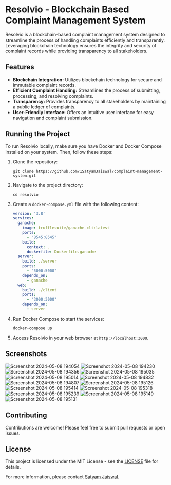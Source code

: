 # Resolvio - Blockchain Based Complaint Management System

Resolvio is a blockchain-based complaint management system designed to streamline the process of handling complaints efficiently and transparently. Leveraging blockchain technology ensures the integrity and security of complaint records while providing transparency to all stakeholders.

## Features
- **Blockchain Integration:** Utilizes blockchain technology for secure and immutable complaint records.
- **Efficient Complaint Handling:** Streamlines the process of submitting, processing, and resolving complaints.
- **Transparency:** Provides transparency to all stakeholders by maintaining a public ledger of complaints.
- **User-Friendly Interface:** Offers an intuitive user interface for easy navigation and complaint submission.

## Running the Project
To run Resolvio locally, make sure you have Docker and Docker Compose installed on your system. Then, follow these steps:

1. Clone the repository:
    ```
    git clone https://github.com/1SatyamJaiswal/complaint-management-system.git
    ```

2. Navigate to the project directory:
    ```
    cd resolvio
    ```

3. Create a `docker-compose.yml` file with the following content:
    ```yaml
    version: '3.8'
    services:
      ganache:
        image: trufflesuite/ganache-cli:latest
        ports:
          - "8545:8545"
        build: 
          context: .
          dockerfile: Dockerfile.ganache
      server:
        build: ./server
        ports:
          - "5000:5000"
        depends_on: 
          - ganache
      web:
        build: ./client
        ports:
          - "3000:3000"
        depends_on:
          - server
    ```

4. Run Docker Compose to start the services:
    ```
    docker-compose up
    ```

5. Access Resolvio in your web browser at `http://localhost:3000`.

## Screenshots
![Screenshot 2024-05-08 194054](https://github.com/1SatyamJaiswal/complaint-management-system/assets/76004625/1d69a6c6-5d4b-4c74-bf1b-e1b36e08264f)
![Screenshot 2024-05-08 194230](https://github.com/1SatyamJaiswal/complaint-management-system/assets/76004625/4bc240a3-d744-4659-bbc5-ab7946287cf7)
![Screenshot 2024-05-08 194356](https://github.com/1SatyamJaiswal/complaint-management-system/assets/76004625/7bcaf27e-67fa-4fe2-97b6-29530785d8d2)
![Screenshot 2024-05-08 195035](https://github.com/1SatyamJaiswal/complaint-management-system/assets/76004625/5c8f0964-3b81-43c1-9473-ddbb42976e17)
![Screenshot 2024-05-08 195014](https://github.com/1SatyamJaiswal/complaint-management-system/assets/76004625/ba27a106-3713-4de8-a36b-898f4dbff296)
![Screenshot 2024-05-08 194832](https://github.com/1SatyamJaiswal/complaint-management-system/assets/76004625/1ae2e696-3b58-4d0a-a2c1-3ad7542d1649)
![Screenshot 2024-05-08 194807](https://github.com/1SatyamJaiswal/complaint-management-system/assets/76004625/35d22e5f-7779-49bd-bdf3-6150fc582f71)
![Screenshot 2024-05-08 195126](https://github.com/1SatyamJaiswal/complaint-management-system/assets/76004625/e0eb7aed-41ab-49fe-9490-e9df134664e7)
![Screenshot 2024-05-08 195414](https://github.com/1SatyamJaiswal/complaint-management-system/assets/76004625/553b8246-c062-4c76-8ee4-300af881d034)
![Screenshot 2024-05-08 195318](https://github.com/1SatyamJaiswal/complaint-management-system/assets/76004625/f8fb56ea-efbe-43db-9b0c-12e22d9e15ad)
![Screenshot 2024-05-08 195239](https://github.com/1SatyamJaiswal/complaint-management-system/assets/76004625/bc16aa9e-ad94-4594-ad33-581c9ffce2a3)
![Screenshot 2024-05-08 195149](https://github.com/1SatyamJaiswal/complaint-management-system/assets/76004625/35616847-5fc6-4599-9b3b-df8ae952adf9)
![Screenshot 2024-05-08 195131](https://github.com/1SatyamJaiswal/complaint-management-system/assets/76004625/bd86efcd-5990-4d2b-aad5-643db371ee0f)


## Contributing
Contributions are welcome! Please feel free to submit pull requests or open issues.

## License
This project is licensed under the MIT License - see the [LICENSE](LICENSE) file for details.

For more information, please contact [Satyam Jaiswal](mailto:satyamjaiswal9752@gmail.com).
